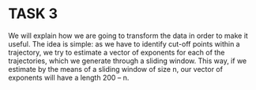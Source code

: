 # TASK 3

We will explain how we are going to transform the data in order to make it useful. The idea is simple: as we have to identify cut-off points within a trajectory, we try to estimate a vector of exponents for each of the trajectories, which we generate through a sliding window. This way, if we estimate by the means of a sliding window of size n, our vector of exponents will have a length 200 – n.
